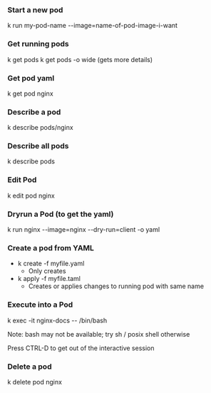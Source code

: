 
### Start a new pod
k run my-pod-name --image=name-of-pod-image-i-want

### Get running pods
k get pods
k get pods -o wide  (gets more details)

### Get pod yaml
k get pod nginx

### Describe a pod
k describe pods/nginx

### Describe all pods
k describe pods

### Edit Pod
k edit pod nginx

### Dryrun a Pod (to get the yaml)
k run nginx --image=nginx --dry-run=client -o yaml

### Create a pod from YAML
-  k create -f myfile.yaml
	- Only creates
- k apply -f myfile.taml
	- Creates or applies changes to running pod with same name

### Execute into a Pod
k exec -it nginx-docs -- /bin/bash

Note: bash may not be available; try sh / posix shell otherwise

Press CTRL-D to get out of the interactive session

### Delete a pod
k delete pod nginx

